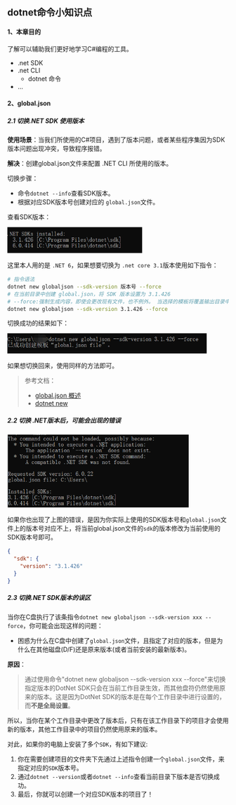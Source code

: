 ## dotnet命令小知识点

#### 1、本章目的

了解可以辅助我们更好地学习C#编程的工具。

* .net SDK
* .net CLI
  * dotnet 命令
* ...





#### 2、global.json

##### 2.1 切换.NET SDK 使用版本

**使用场景**：当我们所使用的C#项目，遇到了版本问题，或者某些程序集因为SDK版本问题出现冲突，导致程序报错。

**解决**：创建global.json文件来配置 .NET CLI 所使用的版本。

切换步骤：

* 命令`dotnet --info`查看SDK版本。
* 根据对应SDK版本号创建对应的 `global.json`文件。



查看SDK版本：

<img src="dotnet小知识点.assets/image-20231002223212774.png" alt="image-20231002223212774" style="zoom:67%;" />

这里本人用的是 `.NET 6`，如果想要切换为 `.net core 3.1`版本使用如下指令：

```bash
# 指令语法
dotnet new globaljson --sdk-version 版本号 --force
# 在当前目录中创建 global.json，将 SDK 版本设置为 3.1.426
# --force:强制生成内容，即使会更改现有文件，也不例外。 当选择的模板将覆盖输出目录中的现有文件时，需要执行此操作。
dotnet new globaljson --sdk-version 3.1.426 --force 
```

切换成功的结果如下：

<img src="dotnet小知识点.assets/image-20231002224325120.png" alt="image-20231002224325120" style="zoom:67%;" />

如果想切换回来，使用同样的方法即可。

> 参考文档：
>
> * [global.json 概述](https://learn.microsoft.com/zh-cn/dotnet/core/tools/global-json)
> * [dotnet new](https://learn.microsoft.com/zh-cn/dotnet/core/tools/dotnet-new)



##### 2.2 切换 .NET版本后，可能会出现的错误

<img src="dotnet小知识点.assets/image-20231002232259561.png" alt="image-20231002232259561" style="zoom:67%;" />

如果你也出现了上图的错误，是因为你实际上使用的SDK版本号和`global.json`文件上的版本号对应不上，将当前global.json文件的`sdk`的版本修改为当前使用的SDK版本号即可。

```json
{
  "sdk": {
    "version": "3.1.426"
  }
}
```



##### 2.3 切换.NET SDK版本的误区

当你在C盘执行了该条指令`dotnet new globaljson --sdk-version xxx --force`，你可能会出现这样的问题：

* 困惑为什么在C盘中创建了`global.json`文件，且指定了对应的版本，但是为什么在其他磁盘(D/F)还是原来版本(或者当前安装的最新版本)。

**原因**：

> 通过使用命令"dotnet new globaljson --sdk-version xxx --force"来切换指定版本的DotNet SDK只会在当前工作目录生效，而其他盘符仍然使用原来的版本。这是因为DotNet SDK的版本是在每个工作目录中进行设置的，而**不是全局设置**。

所以，当你在某个工作目录中更改了版本后，只有在该工作目录下的项目才会使用新的版本，其他工作目录中的项目仍然使用原来的版本。



对此，如果你的电脑上安装了多个`SDK`，有如下建议:

1. 你在需要创建项目的文件夹下先通过上述指令创建一个`global.json`文件，来指定对应的`SDK`版本号。
2. 通过`dotnet --version`或者`dotnet --info`查看当前目录下版本是否切换成功。
3. 最后，你就可以创建一个对应SDK版本的项目了！



